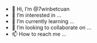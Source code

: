 - 👋 Hi, I’m @7winbetcuan
- 👀 I’m interested in ...
- 🌱 I’m currently learning ...
- 💞️ I’m looking to collaborate on ...
- 📫 How to reach me ...

<!---
7winbetcuan/7winbetcuan is a ✨ special ✨ repository because its `README.md` (this file) appears on your GitHub profile.
You can click the Preview link to take a look at your changes.
--->
